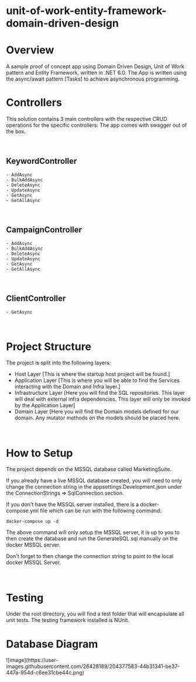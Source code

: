 # unit-of-work-entity-framework-domain-driven-design
<h1>Overview</h1>

A sample proof of concept app using Domain Driven Design, Unit of Work pattern and Entity Framework, written in .NET 6.0. The App is written using the async/await pattern [Tasks] to achieve asynchronous programming.

<h1>Controllers</h1>

This solution contains 3 main controllers with the respective CRUD operations for the specific controllers:
The app comes with swagger out of the box.

<br>
<h2>KeywordController</h2>

    - AddAsync
    - BulkAddAsync
    - DeleteAsync
    - UpdateAsync
    - GetAsync
    - GetAllAsync

<br>
<h2>CampaignController</h2>

    - AddAsync
    - BulkAddAsync
    - DeleteAsync
    - UpdateAsync
    - GetAsync
    - GetAllAsync

<br>
<h2>ClientController</h2>

    - GetAsync

<br>
<h1>Project Structure</h1>

The project is split into the following layers:
- Host Layer [This is where the startup host project will be found.]
- Application Layer [This is where you will be able to find the Services interacting with the Domain and Infra layer.]
- Infrastructure Layer [Here you will find the SQL repositories. This layer will deal with external infra dependencies. This layer will only be invoked by the Application Layer]
- Domain Layer [Here you will find the Domain models defined for our domain. Any mutator methods on the models should be placed here.

<br>
<h1>How to Setup</h1>

The project depends on the MSSQL database called MarketingSuite.

If you already have a live MSSQL database created, you will need to only change the connection string in the appsettings.Development.json under the ConnectionStrings => SqlConnection section.

If you don't have the MSSQL server installed, there is a docker-compose.yml file which can be run with the following command:

```
docker-compose up -d
```

The above command will only setup the MSSQL server, it is up to you to then create the database and run the GenerateSQL.sql manually on the docker MSSQL server.

Don't forget to then change the connection string to point to the local docker MSSQL Server.

<br>
<h1>Testing</h1>
Under the root directory, you will find a test folder that will encapsulate all unit tests. The testing framework installed is NUnit.

<br>
<h1>Database Diagram</h1>
![image](https://user-images.githubusercontent.com/26428189/204377583-44b31341-be37-447a-954d-c6ee31cbe44c.png)

